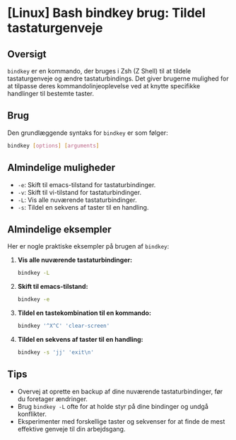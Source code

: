 # [Linux] Bash bindkey brug: Tildel tastaturgenveje

## Oversigt
`bindkey` er en kommando, der bruges i Zsh (Z Shell) til at tildele tastaturgenveje og ændre tastaturbindings. Det giver brugerne mulighed for at tilpasse deres kommandolinjeoplevelse ved at knytte specifikke handlinger til bestemte taster.

## Brug
Den grundlæggende syntaks for `bindkey` er som følger:

```bash
bindkey [options] [arguments]
```

## Almindelige muligheder
- `-e`: Skift til emacs-tilstand for tastaturbindinger.
- `-v`: Skift til vi-tilstand for tastaturbindinger.
- `-L`: Vis alle nuværende tastaturbindinger.
- `-s`: Tildel en sekvens af taster til en handling.

## Almindelige eksempler
Her er nogle praktiske eksempler på brugen af `bindkey`:

1. **Vis alle nuværende tastaturbindinger:**
   ```bash
   bindkey -L
   ```

2. **Skift til emacs-tilstand:**
   ```bash
   bindkey -e
   ```

3. **Tildel en tastekombination til en kommando:**
   ```bash
   bindkey '^X^C' 'clear-screen'
   ```

4. **Tildel en sekvens af taster til en handling:**
   ```bash
   bindkey -s 'jj' 'exit\n'
   ```

## Tips
- Overvej at oprette en backup af dine nuværende tastaturbindinger, før du foretager ændringer.
- Brug `bindkey -L` ofte for at holde styr på dine bindinger og undgå konflikter.
- Eksperimenter med forskellige taster og sekvenser for at finde de mest effektive genveje til din arbejdsgang.